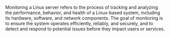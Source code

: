 
Monitoring a Linux server refers to the process of tracking and analyzing the performance, behavior, and health of a Linux-based system, including its hardware, software, and network components.
The goal of monitoring is to ensure the system operates efficiently, reliably, and securely, and to detect and respond to potential issues before they impact users or services.
